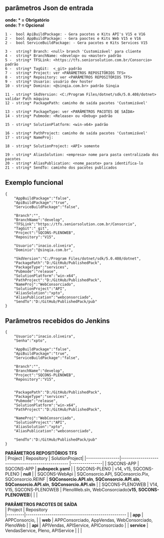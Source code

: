 ## parâmetros Json de entrada
**onde: * = Obrigatório** <br>
**onde: ? = Opcional**


    1 -  bool ApiBuildPackage: - Gera pacotes e Kits API's V15 e V16
    2 -  bool AppBuildPackage: - Gera paoctes e Kits Web V15 e V16
    2 -  bool ServiceBuildPackage: - Gera pacotes e Kits Services V15  
  
    3 -  string? Branch: <null> branch 'Customizável' para cliente  
    4 -  string* BranchName: <develop> ou <master> padrão  
    5 -  string* TFSLink: <https://tfs.seniorsolution.com.br/Consorcio> padrão
    6 -  string* TagGit:  <_git> padrão
    7 -  string* Project: ver <PARÂMETROS REPOSITÓRIOS TFS>
    8 -  string* Repository: ver <PARÂMETROS REPOSITÓRIOS TFS>
    9 -  string* Usuario: usuário dev hoster 
    10 - string* Dominio: <@sinqia.com.br> padrão Sinqia
  
    11 - string* SkdVersion: <C:/Program Files/dotnet/sdk/5.0.408/dotnet> validar Path máquina
    12 - string* PackagePath: caminho de saída pacotes 'Customizável'
  
    13 - string* PackageType: ver <PARÂMETROS PACOTES DE SAÍDA>
    14 - string* Pubmode: <Release> ou <Debug> padrão 
  
    15 - string* SolutionPlatform: <win-x64> padrão
 
    16 - string* PathProject: caminho de saída pacotes 'Customizável'
    17 - string* NameProj:
  
    18 - string* SolutionProject: <API> somente 
  
    19 - string* AliasSolution: <empresa> nome para pasta centralizada dos pacotes
    20 - string* AliasPublication: <nome_pacote> para identifica-lo
    21 - string* SendTo: caminho dos pacotes publicados 
##
## Exemplo funcional
    {
        "AppBuildPackage":"false",
        "ApiBuildPackage":"true",
        "ServiceBuildPackage":"false",
        
        "Branch":"",
        "BranchName":"develop",
        "TFSLink":"https://tfs.seniorsolution.com.br/Consorcio",
        "TagGit":"_git",
        "Project":"SQCONS-PLENOWEB",
        "Repository":"V15",
        
        "Usuario":"inacio.oliveira",
        "Dominio":"@sinqia.com.br",
        
        "SkdVersion":"C:/Program Files/dotnet/sdk/5.0.408/dotnet",
        "PackagePath":"D:/GitHub/PublishedPack",
        "PackageType":"services",
        "Pubmode":"release",
        "SolutionPlatform":"win-x64",
        "PathProject":"D:/GitHub/PublishedPack",
        "NameProj":"WebConsorciado",
        "SolutionProject":"API",
        "AliasSolution":"xpto",
        "AliasPublication":"webconsorciado",
        "SendTo":"D:/GitHub/PublishedPack/pub"
    }

## Parâmetros recebidos do Jenkins
    {
        "Usuario":"inacio.oliveira",
        "Senha":"xpto",

        "AppBuildPackage":"false",
        "ApiBuildPackage":"true",
        "ServiceBuildPackage":"false",
        
        "Branch":"",
        "BranchName":"develop",
        "Project":"SQCONS-PLENOWEB",
        "Repository":"V15",
        
        
        "PackagePath":"D:/GitHub/PublishedPack",
        "PackageType":"services",
        "Pubmode":"release",
        "SolutionPlatform":"win-x64",
        "PathProject":"D:/GitHub/PublishedPack",

        "NameProj":"WebConsorciado",
        "SolutionProject":"API",
        "AliasSolution":"xpto",
        "AliasPublication":"webconsorciado",

        "SendTo":"D:/GitHub/PublishedPack/pub"
    }

**PARÂMETROS REPOSITÓRIOS TFS**                                                                  
| Project         | Repository                                          | SolutionProject|
|-----------------|---------------------------------------------------  |----------------|
| SQCONS-APP      | SQCONS-APP                                          | **pubspeck.yaml**  |
| SQCONS-PLENO    | v14, v15, SQCONS-PLENO                              | **null**           |
| SQCONS-WebApi   | SQConsorcio.API, SQConsorcio.Pix, SQConsorcio.REINF | **SQConsorcio.API.sln**, **SQConsorcio.API.sln**, **SQConsorcio.API.sln**, **SQConsorcio.API.sln**                        |
| SQCONS-PLENOWEB | V14, V15, SQCONS-PLENOWEB                           | PlenoWeb.sln, WebConsorciado(**v15**, **SOCONS-PLENOWEB**)|
|                                                                                                                                   |

**PARÂMETROS PACOTES DE SAÍDA**                                                                  
| Project | Repository                                          
|---------|---------------------------------------------------      |
| **app**     | APPConsorcio,                                       |
| **web**     | APPConsorciado, AppVendas, WebConsorciado, PlenoWeb |
| **api**     | APIVendas, APIService, APIConsorciado               |
| **service** | VendasService, Pleno, APIService                    |
|                                                                   |
